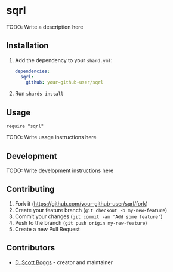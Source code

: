 # sqrl

TODO: Write a description here

## Installation

1. Add the dependency to your `shard.yml`:

   ```yaml
   dependencies:
     sqrl:
       github: your-github-user/sqrl
   ```

2. Run `shards install`

## Usage

```crystal
require "sqrl"
```

TODO: Write usage instructions here

## Development

TODO: Write development instructions here

## Contributing

1. Fork it (<https://github.com/your-github-user/sqrl/fork>)
2. Create your feature branch (`git checkout -b my-new-feature`)
3. Commit your changes (`git commit -am 'Add some feature'`)
4. Push to the branch (`git push origin my-new-feature`)
5. Create a new Pull Request

## Contributors

- [D. Scott Boggs](https://github.com/your-github-user) - creator and maintainer
